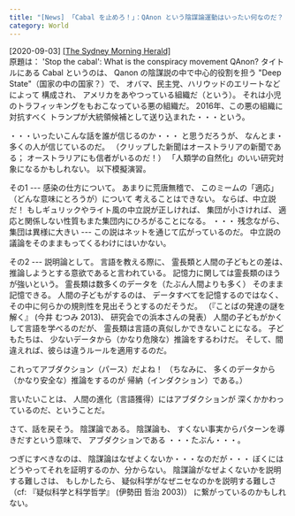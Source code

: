 ```yaml
---
title: "[News] 「Cabal を止めろ！」：QAnon という陰謀論運動はいったい何なのだ？ ---陰謀論は、われわれが進化の代償に手に入れてしまったものなのかもしれない"
category: World
---
```


[2020-09-03] [[The Sydney Morning Herald]](https://www.smh.com.au/national/stop-the-cabal-what-is-the-conspiracy-movement-qanon-20200903-p55s2m.html)  
 原題は：
'Stop the cabal': What is the conspiracy movement QAnon?
タイトルにある Cabal というのは、
Qanon  の陰謀説の中で中心的役割を担う
"Deep State"（国家の中の国家？）で、
オバマ、民主党、ハリウッドのエリートなどによって
構成され、
アメリカをあやつっている組織だ（という）。
それは小児のトラフィッキングをもおこなっている悪の組織だ。
2016年、この悪の組織に対抗すべく
トランプが大統領候補として送り込まれた・・・という。

 ・・・いったいこんな話を誰が信じるのか・・・
と思うだろうが、
なんとま・多くの人が信じているのだ。
（クリップした新聞はオーストラリアの新聞である；
オーストラリアにも信者がいるのだ！）
「人類学の自然化」のいい研究対象になるかもしれない。
以下模擬演習。

 その1 --- 感染の仕方について。
あまりに荒唐無稽で、
このミームの「適応」（どんな意味にとろうが）について
考えることはできない。
ならば、中立説だ！
もしギュリックやライト風の中立説が正しければ、
集団が小さければ、
適応と関係しない性質もまた集団内にひろがることになる。
・・・
残念ながら、集団は異様に大きい ---
この説はネットを通じて広がっているのだ。
中立説の議論をそのままもってくるわけにはいかない。

 その2 --- 説明論として。
言語を教える際に、
霊長類と人間の子どもとの差は、
推論しようとする意欲であると言われている。
記憶力に関しては霊長類のほうが強いという。
霊長類は数多くのデータを（たぶん人間よりも多く）
そのまま記憶できる。
人間の子どもがするのは、
データすべてを記憶するのではなく、
その中に何らかの規則性を見出そうとするのだそうだ。
（『ことばの発達の謎を解く』 (今井 むつみ 2013)、
研究会での浜本さんの発表）
人間の子どもがかくして言語を学べるのだが、
霊長類は言語の真似しかできないことになる。
子どもたちは、
少ないデータから（かなり危険な）推論をするわけだ。
そして、間違えれば、彼らは違うルールを適用するのだ。

 これってアブダクション（パース）だよね！
（ちなみに、
多くのデータから（かなり安全な）推論をするのが
帰納（インダクション）である。）

 言いたいことは、
人間の進化（言語獲得）にはアブダクションが
深くかかわっているのだ、ということだ。

 さて、話を戻そう。
陰謀論である。
陰謀論も、
すくない事実からパターンを導きだすという意味で、
アブダクションである
・・・たぶん・・・。

 つぎにすべきなのは、
陰謀論はなぜよくないか・・・なのだが・・・
ぼくにはどうやってそれを証明するのか、分からない。
陰謀論がなぜよくないかを説明する難しさは、
もしかしたら、
疑似科学がなぜニセなのかを説明する難しさ
（cf:
『疑似科学と科学哲学』 (伊勢田 哲治 2003)）
に繋がっているのかもしれない。

